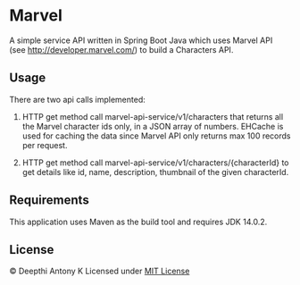 # Marvel
A simple service API written in Spring Boot Java which uses Marvel API (see http://developer.marvel.com/) to build a Characters API.

## Usage
There are two api calls implemented:
1. HTTP get method call marvel-api-service/v1/characters that returns all the Marvel character ids only, in a JSON array of numbers.
EHCache is used for caching the data since Marvel API only returns max 100 records per request.

2. HTTP get method call marvel-api-service/v1/characters/{characterId} to get details like id, name, description, thumbnail of the given characterId.

## Requirements
   This application uses Maven as the build tool and requires JDK 14.0.2.
   
## License
© Deepthi Antony K
Licensed under [MIT License](LICENSE)
